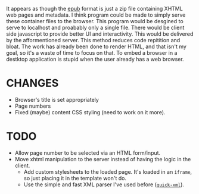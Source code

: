 It appears as though the [epub](https://en.wikipedia.org/wiki/EPUB) format is just a zip file containing XHTML web pages and metadata.
I think program could be made to simply serve these container files to the browser.
This program would be desgined to serve to localhost and proabably only a single file.
There would be client side javascript to provide better UI and interactivity.
This would be delivered by the afformentioned server.
This method reduces code repitition and bloat.
The work has already been done to render HTML, and that isn't my goal, so it's a waste of time to focus on that.
To embed a browser in a destktop application is stupid when the user already has a web browser.


# CHANGES

- Browser's title is set appropriately
- Page numbers
- Fixed (maybe) content CSS styling (need to work on it more).

# TODO

- Allow page number to be selected via an HTML form/input.
- Move xhtml manipulation to the server instead of having the logic in the client.
  - Add custom stylesheets to the loaded page. It's loaded in an `iframe`, so
    just placing it in the template won't do.
  - Use the simple and fast XML parser I've used before ([`quick-xml`](https://lib.rs/quick-xml)).
